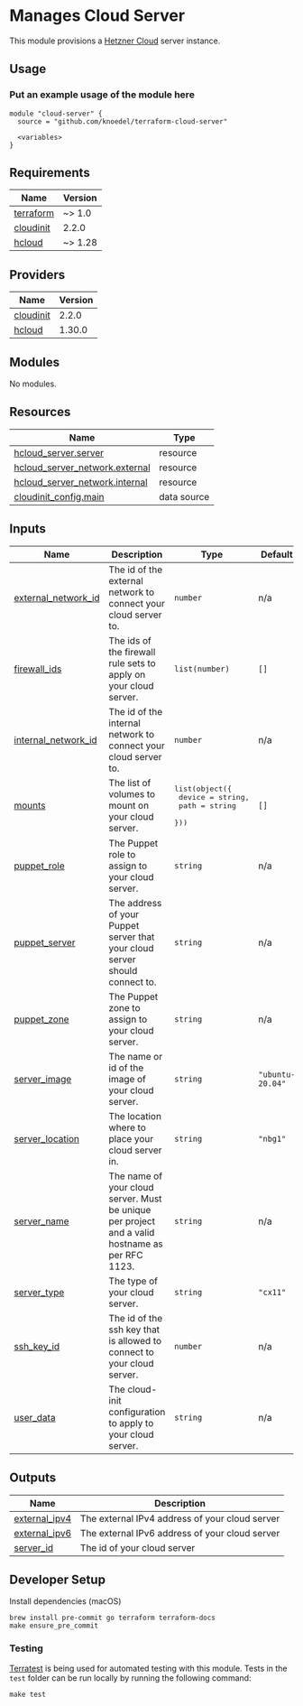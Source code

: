 # Manages Cloud Server

This module provisions a [Hetzner Cloud](https://www.hetzner.com/cloud) server instance.

## Usage

### Put an example usage of the module here

```hcl
module "cloud-server" {
  source = "github.com/knoedel/terraform-cloud-server"

  <variables>
}
```

<!-- BEGINNING OF PRE-COMMIT-TERRAFORM DOCS HOOK -->
## Requirements

| Name | Version |
|------|---------|
| <a name="requirement_terraform"></a> [terraform](#requirement\_terraform) | ~> 1.0 |
| <a name="requirement_cloudinit"></a> [cloudinit](#requirement\_cloudinit) | 2.2.0 |
| <a name="requirement_hcloud"></a> [hcloud](#requirement\_hcloud) | ~> 1.28 |

## Providers

| Name | Version |
|------|---------|
| <a name="provider_cloudinit"></a> [cloudinit](#provider\_cloudinit) | 2.2.0 |
| <a name="provider_hcloud"></a> [hcloud](#provider\_hcloud) | 1.30.0 |

## Modules

No modules.

## Resources

| Name | Type |
|------|------|
| [hcloud_server.server](https://registry.terraform.io/providers/hetznercloud/hcloud/latest/docs/resources/server) | resource |
| [hcloud_server_network.external](https://registry.terraform.io/providers/hetznercloud/hcloud/latest/docs/resources/server_network) | resource |
| [hcloud_server_network.internal](https://registry.terraform.io/providers/hetznercloud/hcloud/latest/docs/resources/server_network) | resource |
| [cloudinit_config.main](https://registry.terraform.io/providers/hashicorp/cloudinit/2.2.0/docs/data-sources/config) | data source |

## Inputs

| Name | Description | Type | Default | Required |
|------|-------------|------|---------|:--------:|
| <a name="input_external_network_id"></a> [external\_network\_id](#input\_external\_network\_id) | The id of the external network to connect your cloud server to. | `number` | n/a | yes |
| <a name="input_firewall_ids"></a> [firewall\_ids](#input\_firewall\_ids) | The ids of the firewall rule sets to apply on your cloud server. | `list(number)` | `[]` | no |
| <a name="input_internal_network_id"></a> [internal\_network\_id](#input\_internal\_network\_id) | The id of the internal network to connect your cloud server to. | `number` | n/a | yes |
| <a name="input_mounts"></a> [mounts](#input\_mounts) | The list of volumes to mount on your cloud server. | <pre>list(object({<br>    device = string,<br>    path   = string<br>  }))</pre> | `[]` | no |
| <a name="input_puppet_role"></a> [puppet\_role](#input\_puppet\_role) | The Puppet role to assign to your cloud server. | `string` | n/a | yes |
| <a name="input_puppet_server"></a> [puppet\_server](#input\_puppet\_server) | The address of your Puppet server that your cloud server should connect to. | `string` | n/a | yes |
| <a name="input_puppet_zone"></a> [puppet\_zone](#input\_puppet\_zone) | The Puppet zone to assign to your cloud server. | `string` | n/a | yes |
| <a name="input_server_image"></a> [server\_image](#input\_server\_image) | The name or id of the image of your cloud server. | `string` | `"ubuntu-20.04"` | no |
| <a name="input_server_location"></a> [server\_location](#input\_server\_location) | The location where to place your cloud server in. | `string` | `"nbg1"` | no |
| <a name="input_server_name"></a> [server\_name](#input\_server\_name) | The name of your cloud server. Must be unique per project and a valid hostname as per RFC 1123. | `string` | n/a | yes |
| <a name="input_server_type"></a> [server\_type](#input\_server\_type) | The type of your cloud server. | `string` | `"cx11"` | no |
| <a name="input_ssh_key_id"></a> [ssh\_key\_id](#input\_ssh\_key\_id) | The id of the ssh key that is allowed to connect to your cloud server. | `number` | n/a | yes |
| <a name="input_user_data"></a> [user\_data](#input\_user\_data) | The cloud-init configuration to apply to your cloud server. | `string` | n/a | yes |

## Outputs

| Name | Description |
|------|-------------|
| <a name="output_external_ipv4"></a> [external\_ipv4](#output\_external\_ipv4) | The external IPv4 address of your cloud server |
| <a name="output_external_ipv6"></a> [external\_ipv6](#output\_external\_ipv6) | The external IPv6 address of your cloud server |
| <a name="output_server_id"></a> [server\_id](#output\_server\_id) | The id of your cloud server |
<!-- END OF PRE-COMMIT-TERRAFORM DOCS HOOK -->

## Developer Setup

Install dependencies (macOS)

```shell
brew install pre-commit go terraform terraform-docs
make ensure_pre_commit
```

### Testing

[Terratest](https://github.com/gruntwork-io/terratest) is being used for
automated testing with this module. Tests in the `test` folder can be run
locally by running the following command:

```text
make test
```
